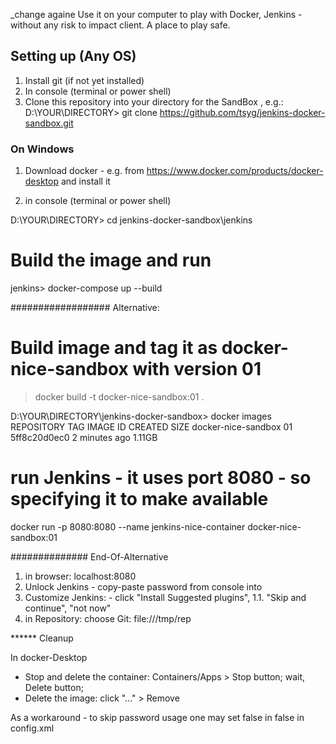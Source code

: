 _change againe
Use it on your computer to play with Docker, Jenkins - without any risk to impact client. A place to play safe.


## Setting up (Any OS)

1. Install git (if not yet installed)
2. In console (terminal or power shell) 
3. Clone this repository into your directory for the SandBox , e.g.:
D:\YOUR\DIRECTORY> git clone https://github.com/tsyg/jenkins-docker-sandbox.git

### On Windows

1. Download docker - e.g. from https://www.docker.com/products/docker-desktop  and install it

1. in console (terminal or power shell)

D:\YOUR\DIRECTORY> cd jenkins-docker-sandbox\jenkins


# Build the image and run 
jenkins> docker-compose up --build

##################  Alternative:

# Build image and tag it as docker-nice-sandbox with version 01

> docker build -t docker-nice-sandbox:01 .
 

D:\YOUR\DIRECTORY\jenkins-docker-sandbox> docker images
REPOSITORY            TAG       IMAGE ID       CREATED         SIZE
docker-nice-sandbox   01        5ff8c20d0ec0   2 minutes ago   1.11GB




# run Jenkins - it uses port 8080 - so specifying it to make available

docker run -p 8080:8080 --name jenkins-nice-container docker-nice-sandbox:01
 
############## End-Of-Alternative 
 

1. in browser: localhost:8080 
1. Unlock Jenkins - copy-paste password from console into
1. Customize Jenkins: - click "Install Suggested plugins", 
1.1. "Skip and continue", "not now"
1. in Repository: choose Git: file:///tmp/rep




******  Cleanup

In docker-Desktop
 - Stop and delete the container: Containers/Apps > Stop button;  wait, Delete button; 
 - Delete the image:    click "..." > Remove
 
 
 As a workaround - to skip password usage one may set false in 
 <useSecurity>false</useSecurity> in config.xml  
